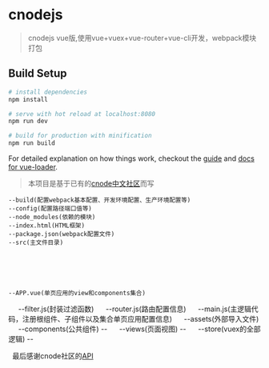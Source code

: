 # cnodejs

> cnodejs vue版,使用vue+vuex+vue-router+vue-cli开发，webpack模块打包
## Build Setup

``` bash
# install dependencies
npm install

# serve with hot reload at localhost:8080
npm run dev

# build for production with minification
npm run build
```

For detailed explanation on how things work, checkout the [guide](http://vuejs-templates.github.io/webpack/) and [docs for vue-loader](http://vuejs.github.io/vue-loader).

    
 > 本项目是基于已有的[cnode中文社区](https://cnodejs.org "cnode中文社区主页")而写

    --build(配置webpack基本配置、开发环境配置、生产环境配置等)
    --config(配置路径端口值等)  
    --node_modules(依赖的模块)
    --index.html(HTML框架)
    --package.json(webpack配置文件)
    --src(主文件目录)
    
    
    
    
    
    
    --APP.vue(单页应用的view和components集合)
      --filter.js(封装过滤函数)
      --router.js(路由配置信息)
      --main.js(主逻辑代码，注册根组件、子组件以及集合单页应用配置信息)
      --assets(外部导入文件)
      --components(公共组件)
        --
      --views(页面视图)
        --
      --store(vuex的全部逻辑)
        --
        
        
        
   
    最后感谢cnode社区的[API](https://cnodejs.org/api "cnode中文社区API页面")
    
